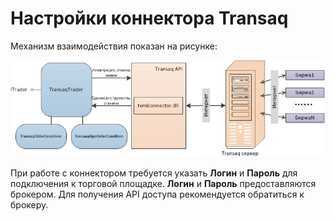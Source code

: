 # Настройки коннектора Transaq

Механизм взаимодействия показан на рисунке: 

![transaq trader](../images/transaq_trader.png)

При работе с коннектором требуется указать **Логин** и **Пароль** для подключения к торговой площадке. **Логин** и **Пароль** предоставляются брокером. Для получения API доступа рекомендуется обратиться к брокеру.
